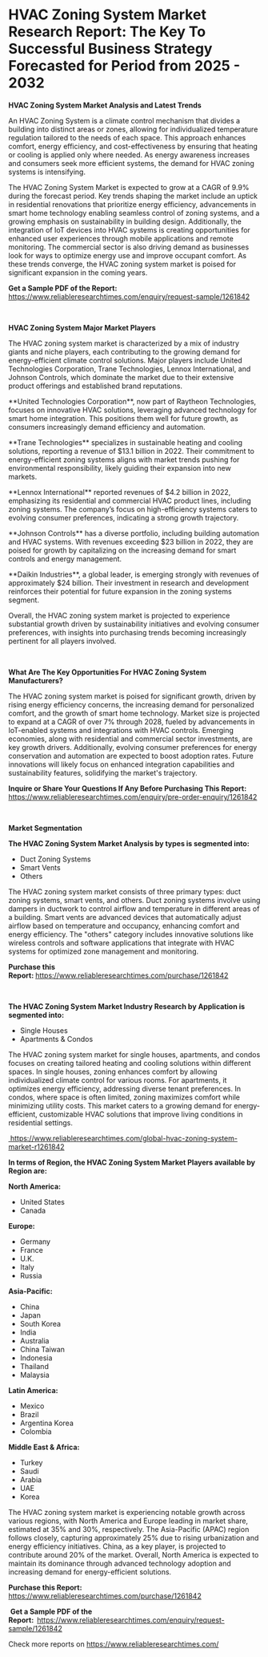 <p><h1>HVAC Zoning System Market Research Report: The Key To Successful Business Strategy Forecasted for Period from 2025 - 2032</h1></p><p><strong>HVAC Zoning System Market Analysis and Latest Trends</strong></p>
<p><p>An HVAC Zoning System is a climate control mechanism that divides a building into distinct areas or zones, allowing for individualized temperature regulation tailored to the needs of each space. This approach enhances comfort, energy efficiency, and cost-effectiveness by ensuring that heating or cooling is applied only where needed. As energy awareness increases and consumers seek more efficient systems, the demand for HVAC zoning systems is intensifying.</p><p>The HVAC Zoning System Market is expected to grow at a CAGR of 9.9% during the forecast period. Key trends shaping the market include an uptick in residential renovations that prioritize energy efficiency, advancements in smart home technology enabling seamless control of zoning systems, and a growing emphasis on sustainability in building design. Additionally, the integration of IoT devices into HVAC systems is creating opportunities for enhanced user experiences through mobile applications and remote monitoring. The commercial sector is also driving demand as businesses look for ways to optimize energy use and improve occupant comfort. As these trends converge, the HVAC zoning system market is poised for significant expansion in the coming years.</p></p>
<p><strong>Get a Sample PDF of the Report:&nbsp;</strong> <a href="https://www.reliableresearchtimes.com/enquiry/request-sample/1261842?utm_campaign=3584&utm_medium=2&utm_source=Github&utm_content=ia&utm_term=24032025&utm_id=hvac-zoning-system">https://www.reliableresearchtimes.com/enquiry/request-sample/1261842</a></p>
<p>&nbsp;</p>
<p><strong>HVAC Zoning System Major Market Players</strong></p>
<p><p>The HVAC zoning system market is characterized by a mix of industry giants and niche players, each contributing to the growing demand for energy-efficient climate control solutions. Major players include United Technologies Corporation, Trane Technologies, Lennox International, and Johnson Controls, which dominate the market due to their extensive product offerings and established brand reputations.</p><p>**United Technologies Corporation**, now part of Raytheon Technologies, focuses on innovative HVAC solutions, leveraging advanced technology for smart home integration. This positions them well for future growth, as consumers increasingly demand efficiency and automation.</p><p>**Trane Technologies** specializes in sustainable heating and cooling solutions, reporting a revenue of $13.1 billion in 2022. Their commitment to energy-efficient zoning systems aligns with market trends pushing for environmental responsibility, likely guiding their expansion into new markets.</p><p>**Lennox International** reported revenues of $4.2 billion in 2022, emphasizing its residential and commercial HVAC product lines, including zoning systems. The company’s focus on high-efficiency systems caters to evolving consumer preferences, indicating a strong growth trajectory.</p><p>**Johnson Controls** has a diverse portfolio, including building automation and HVAC systems. With revenues exceeding $23 billion in 2022, they are poised for growth by capitalizing on the increasing demand for smart controls and energy management.</p><p>**Daikin Industries**, a global leader, is emerging strongly with revenues of approximately $24 billion. Their investment in research and development reinforces their potential for future expansion in the zoning systems segment.</p><p>Overall, the HVAC zoning system market is projected to experience substantial growth driven by sustainability initiatives and evolving consumer preferences, with insights into purchasing trends becoming increasingly pertinent for all players involved.</p></p>
<p>&nbsp;</p>
<p><strong>What Are The Key Opportunities For HVAC Zoning System Manufacturers?</strong></p>
<p><p>The HVAC zoning system market is poised for significant growth, driven by rising energy efficiency concerns, the increasing demand for personalized comfort, and the growth of smart home technology. Market size is projected to expand at a CAGR of over 7% through 2028, fueled by advancements in IoT-enabled systems and integrations with HVAC controls. Emerging economies, along with residential and commercial sector investments, are key growth drivers. Additionally, evolving consumer preferences for energy conservation and automation are expected to boost adoption rates. Future innovations will likely focus on enhanced integration capabilities and sustainability features, solidifying the market's trajectory.</p></p>
<p><strong>Inquire or Share Your Questions If Any Before Purchasing This Report:</strong> <a href="https://www.reliableresearchtimes.com/enquiry/pre-order-enquiry/1261842?utm_campaign=3584&utm_medium=2&utm_source=Github&utm_content=ia&utm_term=24032025&utm_id=hvac-zoning-system">https://www.reliableresearchtimes.com/enquiry/pre-order-enquiry/1261842</a></p>
<p>&nbsp;</p>
<p><strong>Market Segmentation</strong></p>
<p><strong>The HVAC Zoning System Market Analysis by types is segmented into:</strong></p>
<p><ul><li>Duct Zoning Systems</li><li>Smart Vents</li><li>Others</li></ul></p>
<p><p>The HVAC zoning system market consists of three primary types: duct zoning systems, smart vents, and others. Duct zoning systems involve using dampers in ductwork to control airflow and temperature in different areas of a building. Smart vents are advanced devices that automatically adjust airflow based on temperature and occupancy, enhancing comfort and energy efficiency. The "others" category includes innovative solutions like wireless controls and software applications that integrate with HVAC systems for optimized zone management and monitoring.</p></p>
<p><strong>Purchase this Report:&nbsp;</strong><a href="https://www.reliableresearchtimes.com/purchase/1261842?utm_campaign=3584&utm_medium=2&utm_source=Github&utm_content=ia&utm_term=24032025&utm_id=hvac-zoning-system">https://www.reliableresearchtimes.com/purchase/1261842</a></p>
<p>&nbsp;</p>
<p><strong>The HVAC Zoning System Market Industry Research by Application is segmented into:</strong></p>
<p><ul><li>Single Houses</li><li>Apartments & Condos</li></ul></p>
<p><p>The HVAC zoning system market for single houses, apartments, and condos focuses on creating tailored heating and cooling solutions within different spaces. In single houses, zoning enhances comfort by allowing individualized climate control for various rooms. For apartments, it optimizes energy efficiency, addressing diverse tenant preferences. In condos, where space is often limited, zoning maximizes comfort while minimizing utility costs. This market caters to a growing demand for energy-efficient, customizable HVAC solutions that improve living conditions in residential settings.</p></p>
<p><a href="https://www.reliableresearchtimes.com/global-hvac-zoning-system-market-r1261842?utm_campaign=3584&utm_medium=2&utm_source=Github&utm_content=ia&utm_term=24032025&utm_id=hvac-zoning-system">&nbsp;https://www.reliableresearchtimes.com/global-hvac-zoning-system-market-r1261842</a></p>
<p><strong>In terms of Region, the HVAC Zoning System Market Players available by Region are:</strong></p>
<p>
    <p> <strong> North America: </strong>
        <ul>
            <li>United States</li>
            <li>Canada</li>
        </ul>
        </p> 
    <p> <strong> Europe: </strong>
        <ul>
            <li>Germany</li>
            <li>France</li>
            <li>U.K.</li>
            <li>Italy</li>
            <li>Russia</li>
        </ul>
        </p> 
    <p> <strong> Asia-Pacific: </strong>
        <ul>
            <li>China</li>
            <li>Japan</li>
            <li>South Korea</li>
            <li>India</li>
            <li>Australia</li>
            <li>China Taiwan</li>
            <li>Indonesia</li>
            <li>Thailand</li>
            <li>Malaysia</li>
        </ul>
        </p> 
    <p> <strong> Latin America: </strong>
        <ul>
            <li>Mexico</li>
            <li>Brazil</li>
            <li>Argentina Korea</li>
            <li>Colombia</li>
        </ul>
        </p> 
    <p> <strong> Middle East & Africa: </strong>
        <ul>
            <li>Turkey</li>
            <li>Saudi</li>
            <li>Arabia</li>
            <li>UAE</li>
            <li>Korea</li>
        </ul>
    </p>
    </p>
<p><p>The HVAC zoning system market is experiencing notable growth across various regions, with North America and Europe leading in market share, estimated at 35% and 30%, respectively. The Asia-Pacific (APAC) region follows closely, capturing approximately 25% due to rising urbanization and energy efficiency initiatives. China, as a key player, is projected to contribute around 20% of the market. Overall, North America is expected to maintain its dominance through advanced technology adoption and increasing demand for energy-efficient solutions.</p></p>
<p><strong>Purchase this Report: </strong><a href="https://www.reliableresearchtimes.com/purchase/1261842?utm_campaign=3584&utm_medium=2&utm_source=Github&utm_content=ia&utm_term=24032025&utm_id=hvac-zoning-system">https://www.reliableresearchtimes.com/purchase/1261842</a></p>
<p>&nbsp;<strong>Get a Sample PDF of the Report:&nbsp;&nbsp;</strong><a href="https://www.reliableresearchtimes.com/enquiry/request-sample/1261842?utm_campaign=3584&utm_medium=2&utm_source=Github&utm_content=ia&utm_term=24032025&utm_id=hvac-zoning-system">https://www.reliableresearchtimes.com/enquiry/request-sample/1261842</a></p>
<p><strong></strong></p>
<p>Check more reports on <a href="https://www.reliableresearchtimes.com/?utm_campaign=3584&utm_medium=2&utm_source=Github&utm_content=ia&utm_term=24032025&utm_id=hvac-zoning-system">https://www.reliableresearchtimes.com/</a></p>